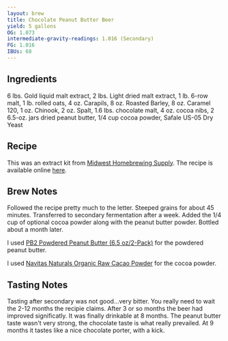 ```yaml
---
layout: brew
title: Chocolate Peanut Butter Beer
yield: 5 gallons
OG: 1.073
intermediate-gravity-readings: 1.016 (Secondary)
FG: 1.016
IBUs: 68
---
```


## Ingredients
6 lbs. Gold liquid malt extract, 2 lbs. Light dried malt extract, 1 lb. 6-row malt, 1 lb. rolled oats, 4 oz. Carapils, 8 oz. Roasted Barley, 8 oz. Caramel 120, 1 oz. Chinook, 2 oz. Spalt, 1.6 lbs. chocolate malt, 4 oz. cocoa nibs, 2 6.5-oz. jars dried peanut butter, 1/4 cup cocoa powder, Safale US-05 Dry Yeast

## Recipe
This was an extract kit from [Midwest Homebrewing Supply](http://www.midwestsupplies.com/chocolate-covered-beavr-nutz-beer-kit.html).  The recipe is available online [here](http://www.midwestsupplies.com/media/downloads/431/BEAVR%20Nutz%20Instructions%20v.2.pdf).

## Brew Notes
Followed the recipe pretty much to the letter. Steeped grains for about 45 minutes.  Transferred to secondary fermentation after a week.  Added the 1/4 cup of optional cocoa powder along with the peanut butter powder.  Bottled about a month later.

I used <a href="http://www.amazon.com/gp/product/B00B40WZXA/ref=as_li_tl?ie=UTF8&camp=1789&creative=390957&creativeASIN=B00B40WZXA&linkCode=as2&tag=zombiest-20&linkId=LHMCMT36V3YZOKW5">PB2 Powdered Peanut Butter (6.5 oz/2-Pack)</a> for the powdered peanut butter.

I used <a href="http://www.amazon.com/gp/product/B001E5E0Y2/ref=as_li_tl?ie=UTF8&camp=1789&creative=390957&creativeASIN=B001E5E0Y2&linkCode=as2&tag=zombiest-20&linkId=KYHZYACDNFH2365K">Navitas Naturals Organic Raw Cacao Powder</a> for the cocoa powder.

## Tasting Notes
Tasting after secondary was not good...very bitter.  You really need to wait the 2-12 months the recipie claims.  After 3 or so months the beer had improved significatly.  It was finally drinkable at 8 months.  The peanut butter taste wasn't very strong, the chocolate taste is what really prevailed.  At 9 months it tastes like a nice chocolate porter, with a kick.
